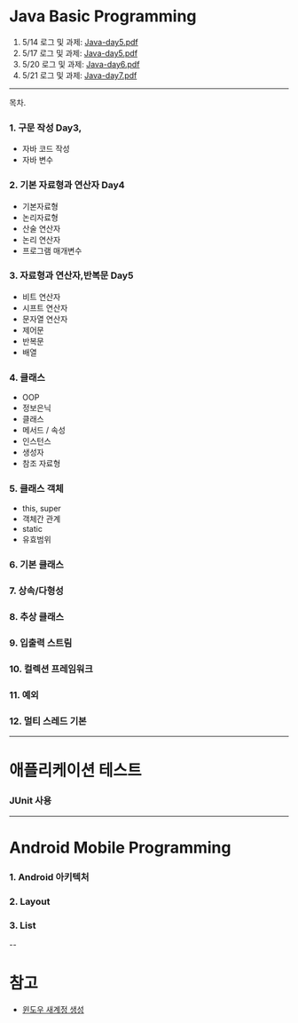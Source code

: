 # Java Basic Programming


1. 5/14 로그 및 과제: [Java-day5.pdf](/01-Start/day4_7/Java-day5.pdf)
1. 5/17 로그 및 과제: [Java-day5.pdf](/01-Start/day4_7/Java-day5.pdf)
1. 5/20 로그 및 과제: [Java-day6.pdf](/01-Java/files/Java-day6.pdf)
1. 5/21 로그 및 과제: [Java-day7.pdf](/01-Java/files/Java-day7.pdf)

--- 

목차.

### 1. 구문 작성 Day3,

 - 자바 코드 작성
 - 자바 변수

### 2. 기본 자료형과 연산자 Day4

 - 기본자료형
 - 논리자료형
 - 산술 연산자
 - 논리 연산자
 - 프로그램 매개변수

### 3. 자료형과 연산자,반복문 Day5

 - 비트 연산자
 - 시프트 연산자
 - 문자열 연산자
 - 제어문
 - 반복문
- 배열

### 4. 클래스

 - OOP
 - 정보은닉
 - 클래스
 - 메서드 / 속성
 - 인스턴스
 - 생성자
 - 참조 자료형



### 5. 클래스 객체

  - this, super
  - 객체간 관계
  - static
  - 유효범위


### 6. 기본 클래스

### 7. 상속/다형성

### 8. 추상 클래스

### 9. 입출력 스트림

### 10. 컬렉션 프레임워크

### 11. 예외

### 12. 멀티 스레드 기본

---

# 애플리케이션 테스트

### JUnit 사용


---

# Android Mobile Programming

### 1. Android 아키텍처

### 2. Layout

### 3. List

--

# 참고

 - [윈도우 새계정 생성](/01-Start/윈도우새계정.pdf)
